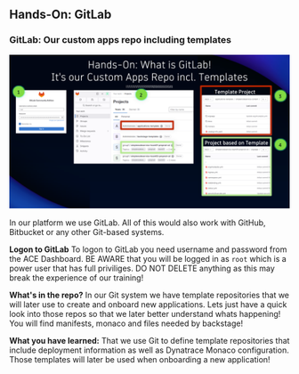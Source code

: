## Hands-On: GitLab

### GitLab: Our custom apps repo including templates

![GitLab](../../../assets/images/02_05_gitlab_repo.png)

In our platform we use GitLab. All of this would also work with GitHub, Bitbucket or any other Git-based systems. 

**Logon to GitLab**
To logon to GitLab you need username and password from the ACE Dashboard.
BE AWARE that you will be logged in as `root` which is a power user that has full priviliges. DO NOT DELETE anything as this may break the experience of our training!

**What's in the repo?**
In our Git system we have template repositories that we will later use to create and onboard new applications. 
Lets just have a quick look into those repos so that we later better understand whats happening! You will find manifests, monaco and files needed by backstage!

**What you have learned:**
That we use Git to define template repositories that include deployment information as well as Dynatrace Monaco configuration. Those templates will later be used when onboarding a new application!